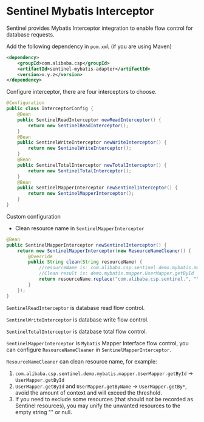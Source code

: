 # Sentinel Mybatis Interceptor

Sentinel provides Mybatis Interceptor integration to enable flow control for database requests.

Add the following dependency in `pom.xml` (if you are using Maven)
```xml
<dependency>
    <groupId>com.alibaba.csp</groupId>
    <artifactId>sentinel-mybatis-adapter</artifactId>
    <version>x.y.z</version>
</dependency>
```

Configure interceptor, there are four interceptors to choose.

```java
@Configuration
public class InterceptorConfig {
    @Bean
    public SentinelReadInterceptor newReadInterceptor() {
        return new SentinelReadInterceptor();
    }
    @Bean
    public SentinelWriteInterceptor newWriteInterceptor() {
        return new SentinelWriteInterceptor();
    }
    @Bean
    public SentinelTotalInterceptor newTotalInterceptor() {
        return new SentinelTotalInterceptor();
    }
    @Bean
    public SentinelMapperInterceptor newSentinelInterceptor() {
        return new SentinelMapperInterceptor();
    }
}
```

Custom configuration
- Clean resource name in `SentinelMapperInterceptor`
```java
@Bean
public SentinelMapperInterceptor newSentinelInterceptor() {
    return new SentinelMapperInterceptor(new ResourceNameCleaner() {
        @Override
        public String clean(String resourceName) {
            //resourceName is: com.alibaba.csp.sentinel.demo.mybatis.mapper.UserMapper.getById
            //Clean result is: demo.mybatis.mapper.UserMapper.getById
            return resourceName.replace("com.alibaba.csp.sentinel.", "");
        }
    });
}
```

`SentinelReadInterceptor` is database read flow control.

`SentinelWriteInterceptor` is database write flow control.

`SentinelTotalInterceptor` is database total flow control.

`SentinelMapperInterceptor` is `Mybatis` Mapper Interface flow control, you can configure `ResourceNameCleaner` in `SentinelMapperInterceptor`.

`ResourceNameCleaner` can clean resource name, for example:
1. `com.alibaba.csp.sentinel.demo.mybatis.mapper.UserMapper.getById` -> `UserMapper.getById`
2. `UserMapper.getById` and `UserMapper.getByName` -> `UserMapper.getBy*`, avoid the amount of context and  will exceed the threshold.
3. If you need to exclude some resources (that should not be recorded as Sentinel resources),  you may unify the unwanted resources to the empty string "" or null.


